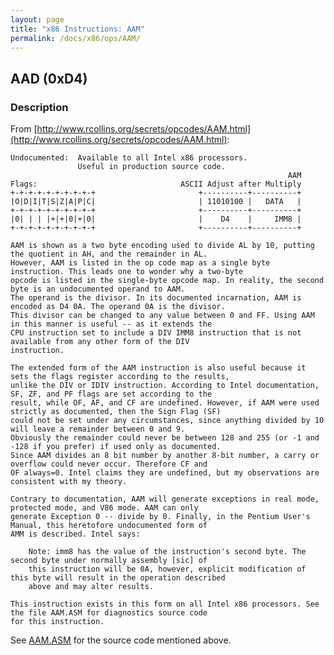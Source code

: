 ```yaml
---
layout: page
title: "x86 Instructions: AAM"
permalink: /docs/x86/ops/AAM/
---
```


AAD (0xD4)
---

### Description

From [http://www.rcollins.org/secrets/opcodes/AAM.html](http://www.rcollins.org/secrets/opcodes/AAM.html):

	Undocumented:  Available to all Intel x86 processors.
				   Useful in production source code.
																  AAM
	Flags:                                ASCII Adjust after Multiply
	+-+-+-+-+-+-+-+-+-+                       +----------+----------+
	|O|D|I|T|S|Z|A|P|C|                       | 11010100 |   DATA   |
	+-+-+-+-+-+-+-+-+-+                       +----------+----------+
	|0| | | |+|+|0|+|0|                       |    D4    |     IMM8 |
	+-+-+-+-+-+-+-+-+-+                       +----------+----------+
	
	AAM is shown as a two byte encoding used to divide AL by 10, putting the quotient in AH, and the remainder in AL.
	However, AAM is listed in the op code map as a single byte instruction. This leads one to wonder why a two-byte
	opcode is listed in the single-byte opcode map. In reality, the second byte is an undocumented operand to AAM.
	The operand is the divisor. In its documented incarnation, AAM is encoded as D4 0A. The operand 0A is the divisor.
	This divisor can be changed to any value between 0 and FF. Using AAM in this manner is useful -- as it extends the
	CPU instruction set to include a DIV IMM8 instruction that is not available from any other form of the DIV
	instruction.
	
	The extended form of the AAM instruction is also useful because it sets the flags register according to the results,
	unlike the DIV or IDIV instruction. According to Intel documentation, SF, ZF, and PF flags are set according to the
	result, while OF, AF, and CF are undefined. However, if AAM were used strictly as documented, then the Sign Flag (SF)
	could not be set under any circumstances, since anything divided by 10 will leave a remainder between 0 and 9.
	Obviously the remainder could never be between 128 and 255 (or -1 and -128 if you prefer) if used only as documented.
	Since AAM divides an 8 bit number by another 8-bit number, a carry or overflow could never occur. Therefore CF and
	OF always=0. Intel claims they are undefined, but my observations are consistent with my theory.
	
	Contrary to documentation, AAM will generate exceptions in real mode, protected mode, and V86 mode. AAM can only
	generate Exception 0 -- divide by 0. Finally, in the Pentium User's Manual, this heretofore undocumented form of
	AMM is described. Intel says:
	
		Note: imm8 has the value of the instruction's second byte. The second byte under normally assembly [sic] of
		this instruction will be 0A, however, explicit modification of this byte will result in the operation described
		above and may alter results.
	
	This instruction exists in this form on all Intel x86 processors. See the file AAM.ASM for diagnostics source code
	for this instruction.

See [AAM.ASM](AAM.ASM) for the source code mentioned above.
